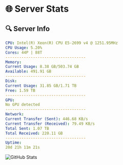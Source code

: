 # 🌐 Server Stats
## 🔍 Server Info
```yaml
CPU: Intel(R) Xeon(R) CPU E5-2699 v4 @ 1251.95MHz
CPU Usage: 5.20%
Cores: 44P | 88T
-----------------------------------
Memory:
Current Usage: 8.38 GB/503.74 GB
Available: 491.91 GB
-----------------------------------
Disk:
Current Usage: 31.85 GB/1.71 TB
Free: 1.59 TB
-----------------------------------
GPU:
No GPU detected
-----------------------------------
Network:
Current Transfer (Sent): 446.68 KB/s
Current Transfer (Received): 79.49 KB/s
Total Sent: 1.07 TB
Total Received: 220.11 GB
-----------------------------------
Uptime:
20d 21h 11m 21s
```
![GitHub Stats](https://img.shields.io/badge/Updated-2025-05-10_14:20:09-blue)